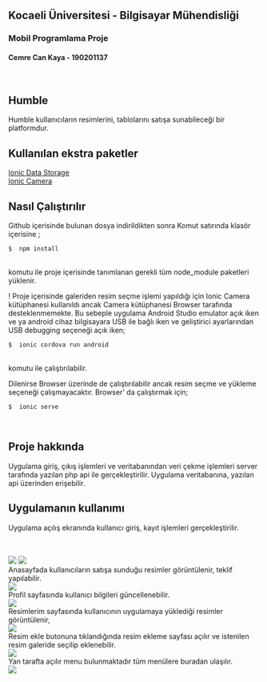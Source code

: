## Kocaeli Üniversitesi - Bilgisayar Mühendisliği
### Mobil Programlama Proje
#### Cemre Can Kaya - 190201137

<br/>

## Humble 

Humble kullanıcıların resimlerini, tablolarını satışa sunabileceği bir platformdur.

## Kullanılan ekstra paketler

[Ionic Data Storage](https://ionicframework.com/docs/angular/storage) <br/>
[Ionic Camera](https://ionicframework.com/docs/native/camera)

## Nasıl Çalıştırılır
Github içerisinde bulunan dosya indirildikten sonra Komut satırında klasör içerisine ;
<br/>

    $  npm install
<br/>komutu ile proje içerisinde tanımlanan gerekli tüm node_module paketleri yüklenir.


! Proje içerisinde galeriden resim seçme işlemi yapıldığı için Ionic Camera kütüphanesi kullanıldı ancak Camera kütüphanesi Browser tarafında desteklenmemekte. Bu sebeple uygulama Android Studio emulator açık iken ve ya android cihaz bilgisayara USB ile bağlı iken  ve geliştirici ayarlarından USB debugging seçeneği açık iken;
<br/>

    $  ionic cordova run android
<br/>
komutu ile çalıştırılabilir.

Dilenirse Browser üzerinde de çalıştırılabilir ancak resim seçme ve yükleme seçeneği çalışmayacaktır. Browser' da çalıştırmak için;
<br/>

    $  ionic serve

 <br/>
 
## Proje hakkında
 
Uygulama giriş, çıkış işlemleri ve veritabanından veri çekme işlemleri server tarafında yazılan php api ile gerçekleştirilir. Uygulama veritabanına, yazılan api üzerinden erişebilir.  

## Uygulamanın kullanımı

Uygulama açılış ekranında kullanıcı giriş, kayıt işlemleri gerçekleştirilir.

<br/><br/>
![](images/1.jpg)
![](images/2.jpg)
<br/>
Anasayfada kullanıcıların satışa sunduğu resimler görüntülenir, teklif yapılabilir.
<br/>
![](images/3.jpg)
<br/>
Profil sayfasında kullanıcı bilgileri güncellenebilir.
<br/>
![](images/4.jpg)
<br/>
Resimlerim sayfasında kullanıcının uygulamaya yüklediği resimler görüntülenir,
<br/>
![](images/5.jpg)
<br/>
Resim ekle butonuna tıklandığında resim ekleme sayfası açılır ve istenilen resim galeride seçilip eklenebilir.
<br/>
![](images/7.jpg)
<br/>
Yan tarafta açılır menu bulunmaktadır tüm menülere buradan ulaşılır.
<br/>
![](images/6.jpg)


